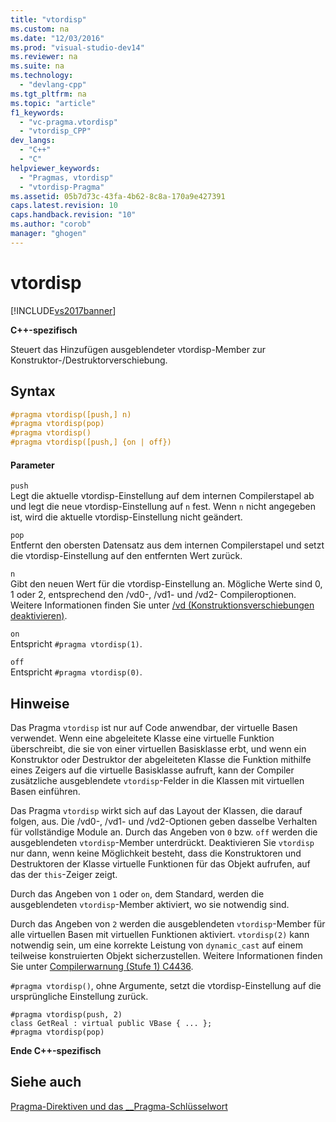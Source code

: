 ```yaml
---
title: "vtordisp"
ms.custom: na
ms.date: "12/03/2016"
ms.prod: "visual-studio-dev14"
ms.reviewer: na
ms.suite: na
ms.technology: 
  - "devlang-cpp"
ms.tgt_pltfrm: na
ms.topic: "article"
f1_keywords: 
  - "vc-pragma.vtordisp"
  - "vtordisp_CPP"
dev_langs: 
  - "C++"
  - "C"
helpviewer_keywords: 
  - "Pragmas, vtordisp"
  - "vtordisp-Pragma"
ms.assetid: 05b7d73c-43fa-4b62-8c8a-170a9e427391
caps.latest.revision: 10
caps.handback.revision: "10"
ms.author: "corob"
manager: "ghogen"
---
```

# vtordisp
[!INCLUDE[vs2017banner](../assembler/inline/includes/vs2017banner.md)]

**C\+\+\-spezifisch**  
  
 Steuert das Hinzufügen ausgeblendeter vtordisp\-Member zur Konstruktor\-\/Destruktorverschiebung.  
  
## Syntax  
  
```cpp  
#pragma vtordisp([push,] n)  
#pragma vtordisp(pop)  
#pragma vtordisp()  
#pragma vtordisp([push,] {on | off})  
```  
  
#### Parameter  
 `push`  
 Legt die aktuelle vtordisp\-Einstellung auf dem internen Compilerstapel ab und legt die neue vtordisp\-Einstellung auf `n` fest.  Wenn `n` nicht angegeben ist, wird die aktuelle vtordisp\-Einstellung nicht geändert.  
  
 `pop`  
 Entfernt den obersten Datensatz aus dem internen Compilerstapel und setzt die vtordisp\-Einstellung auf den entfernten Wert zurück.  
  
 `n`  
 Gibt den neuen Wert für die vtordisp\-Einstellung an.  Mögliche Werte sind 0, 1 oder 2, entsprechend den \/vd0\-, \/vd1\- und \/vd2\- Compileroptionen.  Weitere Informationen finden Sie unter [\/vd \(Konstruktionsverschiebungen deaktivieren\)](../build/reference/vd-disable-construction-displacements.md).  
  
 `on`  
 Entspricht `#pragma vtordisp(1)`.  
  
 `off`  
 Entspricht `#pragma vtordisp(0)`.  
  
## Hinweise  
 Das Pragma `vtordisp` ist nur auf Code anwendbar, der virtuelle Basen verwendet.  Wenn eine abgeleitete Klasse eine virtuelle Funktion überschreibt, die sie von einer virtuellen Basisklasse erbt, und wenn ein Konstruktor oder Destruktor der abgeleiteten Klasse die Funktion mithilfe eines Zeigers auf die virtuelle Basisklasse aufruft, kann der Compiler zusätzliche ausgeblendete `vtordisp`\-Felder in die Klassen mit virtuellen Basen einführen.  
  
 Das Pragma `vtordisp` wirkt sich auf das Layout der Klassen, die darauf folgen, aus.  Die \/vd0\-, \/vd1\- und \/vd2\-Optionen geben dasselbe Verhalten für vollständige Module an.  Durch das Angeben von `0` bzw. `off` werden die ausgeblendeten `vtordisp`\-Member unterdrückt.  Deaktivieren Sie `vtordisp` nur dann, wenn keine Möglichkeit besteht, dass die Konstruktoren und Destruktoren der Klasse virtuelle Funktionen für das Objekt aufrufen, auf das der `this`\-Zeiger zeigt.  
  
 Durch das Angeben von `1` oder `on`, dem Standard, werden die ausgeblendeten `vtordisp`\-Member aktiviert, wo sie notwendig sind.  
  
 Durch das Angeben von `2` werden die ausgeblendeten `vtordisp`\-Member für alle virtuellen Basen mit virtuellen Funktionen aktiviert. `vtordisp(2)` kann notwendig sein, um eine korrekte Leistung von `dynamic_cast` auf einem teilweise konstruierten Objekt sicherzustellen.  Weitere Informationen finden Sie unter [Compilerwarnung \(Stufe 1\) C4436](../error-messages/compiler-warnings/compiler-warning-level-1-c4436.md).  
  
 `#pragma vtordisp()`, ohne Argumente, setzt die vtordisp\-Einstellung auf die ursprüngliche Einstellung zurück.  
  
```  
#pragma vtordisp(push, 2)  
class GetReal : virtual public VBase { ... };  
#pragma vtordisp(pop)  
```  
  
 **Ende C\+\+\-spezifisch**  
  
## Siehe auch  
 [Pragma\-Direktiven und das \_\_Pragma\-Schlüsselwort](../preprocessor/pragma-directives-and-the-pragma-keyword.md)